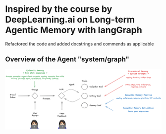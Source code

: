 # Inspired by the course by DeepLearning.ai on Long-term Agentic Memory with langGraph

Refactored the code and added docstrings and commends as applicable

## Overview of the Agent "system/graph"

![Agent Graph](./images/memory_course_email.webp)
